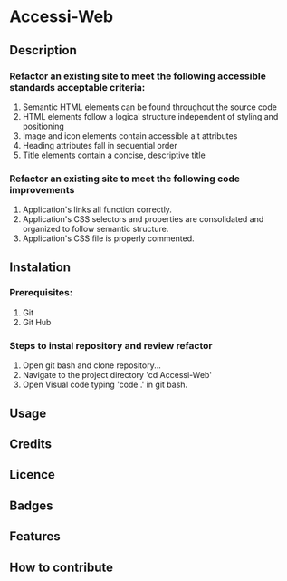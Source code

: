 # Accessi-Web

## Description 

### Refactor an existing site to meet the following accessible standards acceptable criteria:
1. Semantic HTML elements can be found throughout the source code
2. HTML elements follow a logical structure independent of styling and positioning
3. Image and icon elements contain accessible alt attributes
4. Heading attributes fall in sequential order
5. Title elements contain a concise, descriptive title

### Refactor an existing site to meet the following code improvements
1. Application's links all function correctly.
2. Application's CSS selectors and properties are consolidated and organized to follow semantic structure.
3. Application's CSS file is properly commented.

## Instalation

### Prerequisites:
1. Git
2. Git Hub

### Steps to instal repository and review refactor
1. Open git bash and clone repository...
2. Navigate to the project directory 'cd Accessi-Web'
3. Open Visual code typing 'code .' in git bash.

   
## Usage

## Credits

## Licence

## Badges

## Features

## How to contribute




